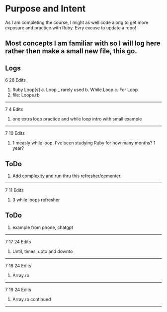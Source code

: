# Purpose and Intent

As I am completing the course, I might as well code along to get more exposure and practice with Ruby.
Evry excuse to update a repo!

## Most concepts I am familiar with so I will log here rather then make a small new file, this go.

## Logs

6 28
Edits

1. Ruby Loop[s]
   a. Loop \_ rarely used
   b. While Loop
   c. For Loop
2. file: Loops.rb

---

7 4
Edits

1.  one extra loop practice and while loop intro with small example

---

7 10
Edits

1. 1 measly while loop. I've been studying Ruby for how many months? 1 year?

## ToDo

1. Add complexity and run thru this refresher/cementer.

---

7 11
Edits

1. 3 while loops refresher

## ToDo

1. example from phone, chatgpt

---

7 17 24
Edits

1. Until, times, upto and downto

---

7 18 24
Edits

1. Array.rb

---

7 19 24
Edits

1. Array.rb continued

---
